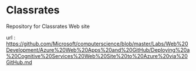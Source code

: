 # Classrates
Repository for Classrates Web site

url : https://github.com/Microsoft/computerscience/blob/master/Labs/Web%20Development/Azure%20Web%20Apps%20and%20GitHub/Deploying%20a%20Cognitive%20Services%20Web%20Site%20to%20Azure%20via%20GitHub.md